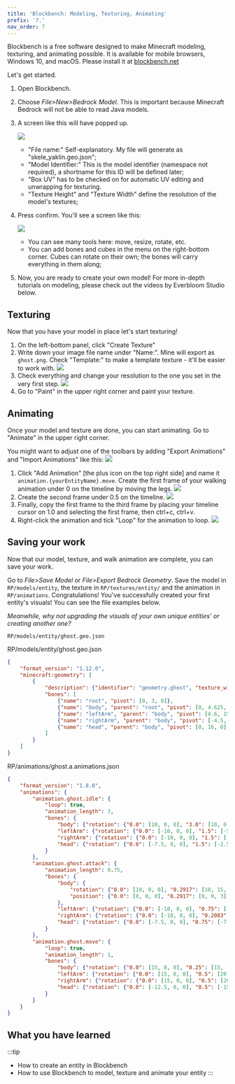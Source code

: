 ```yaml
---
title: 'Blockbench: Modeling, Texturing, Animating'
prefix: '7.'
nav_order: 7
---
```


Blockbench is a free software designed to make Minecraft modeling, texturing, and animating possible. It is available for mobile browsers, Windows 10, and macOS. Please install it at [blockbench.net](https://blockbench.net/)

Let's get started.

1. Open Blockbench.
2. Choose _File>New>Bedrock Model_. This is important because Minecraft Bedrock will not be able to read Java models.
3. A screen like this will have popped up.

   ![](/assets/images/guide/create_entity_project_menu.png)
   -	"File name:" Self-explanatory. My file will generate as "skele_yaklin.geo.json";
   - 	"Model Identifier:" This is the model identifier (namespace not required), a shortname for this ID will be defined later;
   - 	"Box UV" has to be checked on for automatic UV editing and unwrapping for texturing.
   -	"Texture Height" and "Texture Width" define the resolution of the model's textures;

4. Press confirm. You'll see a screen like this:
   
   ![](/assets/images/guide/create_entity_workspace.png) 
   - 	You can see many tools here: move, resize, rotate, etc. 
   - 	You can add bones and cubes in the menu on the right-bottom corner. Cubes can rotate on their own; the bones will carry everything in them along;

5. Now, you are ready to create your own model! For more in-depth tutorials on modeling, please check out the videos by Everbloom Studio below.

<YouTubeEmbed id="XqzxL_-XjA0" />

<YouTubeEmbed id="j7ISUImhgpc" />

## Texturing

Now that you have your model in place let's start texturing!

1. On the left-bottom panel, click "Create Texture"
1. Write down your image file name under "Name:". Mine will export as `ghost.png`. Check "Template:" to make a template texture - it'll be easier to work with.
   ![](/assets/images/guide/create_entity_texture_1.png)
1. Check everything and change your resolution to the one you set in the very first step.
   ![](/assets/images/guide/create_entity_texture_2.png)
1. Go to "Paint" in the upper right corner and paint your texture.

## Animating

Once your model and texture are done, you can start animating. Go to "Animate" in the upper right corner.

You might want to adjust one of the toolbars by adding "Export Animations" and "Import Animations" like this:
![](/assets/images/guide/create_entity_animation_1.png)

1. Click "Add Animation" [the plus icon on the top right side] and name it `animation.{yourEntityName}.move`.
   Create the first frame of your walking animation under 0 on the timeline by moving the legs.
   ![](/assets/images/guide/create_entity_animation_2.png)
1. Create the second frame under 0.5 on the timeline.
   ![](/assets/images/guide/create_entity_animation_3.png)
1. Finally, copy the first frame to the third frame by placing your timeline cursor on 1.0 and selecting the first frame, then ctrl+c, ctrl+v.
1. Right-click the animation and tick "Loop" for the animation to loop.
   ![](/assets/images/guide/create_entity_animation_4.png)

## Saving your work

Now that our model, texture, and walk animation are complete, you can save your work.

Go to _File>Save Model_ or _File>Export Bedrock Geometry_. Save the model in `RP/models/entity`, the texture in `RP/textures/entity/` and the animation in `RP/animations`. Congratulations! You've successfully created your first entity's visuals! You can see the file examples below.

_Meanwhile, why not upgrading the visuals of your own unique entities' or creating another one?_

`RP/models/entity/ghost.geo.json`

<CodeHeader>RP/models/entity/ghost.geo.json</CodeHeader>

```json
{
    "format_version": "1.12.0",
    "minecraft:geometry": [
        {
            "description": {"identifier": "geometry.ghost", "texture_width": 64, "texture_height": 64, "visible_bounds_width": 3, "visible_bounds_height": 3.5, "visible_bounds_offset": [0, 1.25, 0]},
            "bones": [
                {"name": "root", "pivot": [0, 3, 0]},
                {"name": "body", "parent": "root", "pivot": [0, 4.625, 0], "cubes": [{"origin": [-4, 3, -4], "size": [8, 13, 8], "uv": [0, 20]}]},
                {"name": "leftArm", "parent": "body", "pivot": [4.6, 15.5, 0.5], "cubes": [{"origin": [4.1, 7, -1], "size": [3, 9, 3], "uv": [32, 32]}]},
                {"name": "rightArm", "parent": "body", "pivot": [-4.5, 15.5, 0.5], "cubes": [{"origin": [-7.1, 7, -1], "size": [3, 9, 3], "uv": [32, 20]}]},
                {"name": "head", "parent": "body", "pivot": [0, 16, 0], "cubes": [{"origin": [-5, 16, -5], "size": [10, 10, 10], "uv": [0, 0]}]}
            ]
        }
    ]
}
```

<CodeHeader>RP/animations/ghost.a.animations.json</CodeHeader>

```json
{
    "format_version": "1.8.0",
    "animations": {
        "animation.ghost.idle": {
            "loop": true,
            "animation_length": 3,
            "bones": {
                "body": {"rotation": {"0.0": [10, 0, 0], "3.0": [10, 0, 0]}, "position": {"0.0": [0, 0, 0], "1.5": [0, 1, 0], "3.0": [0, 0, 0]}},
                "leftArm": {"rotation": {"0.0": [-10, 0, 0], "1.5": [-5, 0, 0], "3.0": [-10, 0, 0]}},
                "rightArm": {"rotation": {"0.0": [-10, 0, 0], "1.5": [-5, 0, 0], "3.0": [-10, 0, 0]}},
                "head": {"rotation": {"0.0": [-7.5, 0, 0], "1.5": [-2.5, 0, 0], "3.0": [-7.5, 0, 0]}}
            }
        },
        "animation.ghost.attack": {
            "animation_length": 0.75,
            "bones": {
                "body": {
                    "rotation": {"0.0": [10, 0, 0], "0.2917": [10, 15, 0], "0.5": [22.5, -12.5, 0], "0.75": [10, 0, 0]},
                    "position": {"0.0": [0, 0, 0], "0.2917": [0, 0, 3], "0.5": [0, 0, -3], "0.75": [0, 0, 0]}
                },
                "leftArm": {"rotation": {"0.0": [-10, 0, 0], "0.75": [-10, 0, 0]}},
                "rightArm": {"rotation": {"0.0": [-10, 0, 0], "0.2083": [-10, 0, 0], "0.2917": [-10, 62.5, 117.5], "0.5": [-80, -17.5, 22.5], "0.75": [-10, 0, 0]}},
                "head": {"rotation": {"0.0": [-7.5, 0, 0], "0.75": [-7.5, 0, 0]}}
            }
        },
        "animation.ghost.move": {
            "loop": true,
            "animation_length": 1,
            "bones": {
                "body": {"rotation": {"0.0": [15, 0, 0], "0.25": [15, -2.5, 0], "0.5": [15, 0, 0], "0.75": [15, 2.5, 0], "1.0": [15, 0, 0]}, "position": [0, 0, 0]},
                "leftArm": {"rotation": {"0.0": [15, 0, 0], "0.5": [20, 0, 0], "1.0": [15, 0, 0]}},
                "rightArm": {"rotation": {"0.0": [15, 0, 0], "0.5": [20, 0, 0], "1.0": [15, 0, 0]}},
                "head": {"rotation": {"0.0": [-12.5, 0, 0], "0.5": [-15, 0, 0], "1.0": [-12.5, 0, 0]}}
            }
        }
    }
}
```

## What you have learned
:::tip
- 	How to create an entity in Blockbench
- 	How to use Blockbench to model, texture and animate your entity
:::
